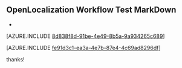 ## OpenLocalization Workflow Test MarkDown
* 

[AZURE.INCLUDE [8d838f8d-91be-4e49-8b5a-9a934265c689](calleeMd1.md)]



[AZURE.INCLUDE [fe91d3c1-ea3a-4e7b-87e4-4c69ad8296df](calleeMd2.md)]

 
thanks!